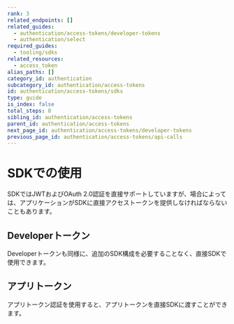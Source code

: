 ```yaml
---
rank: 3
related_endpoints: []
related_guides:
  - authentication/access-tokens/developer-tokens
  - authentication/select
required_guides:
  - tooling/sdks
related_resources:
  - access_token
alias_paths: []
category_id: authentication
subcategory_id: authentication/access-tokens
id: authentication/access-tokens/sdks
type: guide
is_index: false
total_steps: 8
sibling_id: authentication/access-tokens
parent_id: authentication/access-tokens
next_page_id: authentication/access-tokens/developer-tokens
previous_page_id: authentication/access-tokens/api-calls
---
```

# SDKでの使用

SDKではJWTおよびOAuth 2.0認証を直接サポートしていますが、場合によっては、アプリケーションがSDKに直接アクセストークンを提供しなければならないこともあります。

<Samples id="x_auth" variant="init_with_access_and_refresh_token">

</Samples>

## Developerトークン

Developerトークンも同様に、追加のSDK構成を必要することなく、直接SDKで使用できます。

<Samples id="x_auth" variant="init_with_dev_token">

</Samples>

## アプリトークン

アプリトークン認証を使用すると、アプリトークンを直接SDKに渡すことができます。

<Samples id="x_auth" variant="init_with_app_token">

</Samples>

